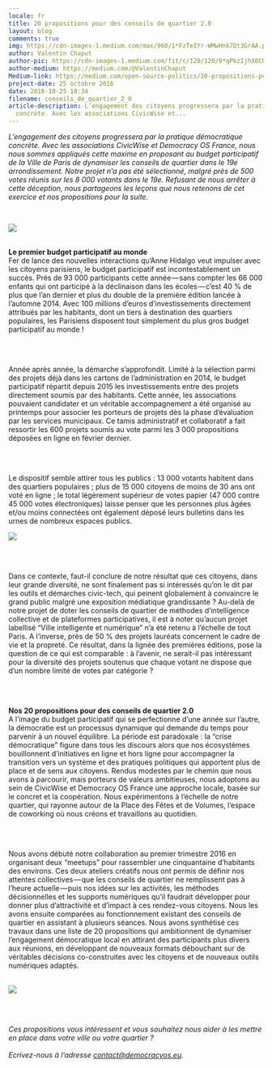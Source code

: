 ```yaml
---
locale: fr
title: 20 propositions pour des conseils de quartier 2.0
layout: blog
comments: true
img: https://cdn-images-1.medium.com/max/960/1*FzTeIYr-WMwHnk7Dt3GrAA.png
author: Valentin Chaput
author-pic: https://cdn-images-1.medium.com/fit/c/120/120/0*qPkzIjhX0CUWVeaD.jpg
author-medium: https://medium.com/@ValentinChaput
Medium-link: https://medium.com/open-source-politics/20-propositions-pour-des-conseils-de-quartier-2-0-805ba773ba8b
project-date: 25 octobre 2016
date: 2016-10-25 18:34
filename: conseils_de_quartier_2_0
article-description: L’engagement des citoyens progressera par la pratique démocratique
  concrète. Avec les associations CivicWise et...
---
```


<div class = "blogcontent">


<i>L’engagement des citoyens progressera par la pratique démocratique concrète. Avec les associations CivicWise et Democracy OS France, nous nous sommes appliqués cette maxime en proposant au budget participatif de la Ville de Paris de dynamiser les conseils de quartier dans le 19e arrondissement. Notre projet n’a pas été sélectionné, malgré près de 500 votes réunis sur les 8 000 votants dans le 19e. Refusant de nous arrêter à cette déception, nous partageons les leçons que nous retenons de cet exercice et nos propositions pour la suite.</i>

<br>


<img src = "https://cdn-images-1.medium.com/max/960/1*FzTeIYr-WMwHnk7Dt3GrAA.png"><br><br>

<b>Le premier budget participatif au monde</b>
<br>Fer de lance des nouvelles interactions qu’Anne Hidalgo veut impulser avec les citoyens parisiens, le budget participatif est incontestablement un succès. Près de 93 000 participants cette année — sans compter les 66 000 enfants qui ont participé à la déclinaison dans les écoles — c’est 40 % de plus que l’an dernier et plus du double de la première édition lancée à l’automne 2014. Avec 100 millions d’euros d’investissements directement attribués par les habitants, dont un tiers à destination des quartiers populaires, les Parisiens disposent tout simplement du plus gros budget participatif au monde !

<br><br>

Année après année, la démarche s’approfondit. Limité à la sélection parmi des projets déjà dans les cartons de l’administration en 2014, le budget participatif répartit depuis 2015 les investissements entre des projets directement soumis par des habitants. Cette année, les associations pouvaient candidater et un véritable accompagnement a été organisé au printemps pour associer les porteurs de projets dès la phase d’évaluation par les services municipaux. Ce tamis administratif et collaboratif a fait ressortir les 600 projets soumis au vote parmi les 3 000 propositions déposées en ligne en février dernier.

<br><br>

Le dispositif semble attirer tous les publics : 13 000 votants habitent dans des quartiers populaires ; plus de 15 000 citoyens de moins de 30 ans ont voté en ligne ; le total légèrement supérieur de votes papier (47 000 contre 45 000 votes électroniques) laisse penser que les personnes plus âgées et/ou moins connectées ont également déposé leurs bulletins dans les urnes de nombreux espaces publics.

<img src = "https://cdn-images-1.medium.com/max/960/0*IgWmEElBdzcJuDHw.">

<br><br>

Dans ce contexte, faut-il conclure de notre résultat que ces citoyens, dans leur grande diversité, ne sont finalement pas si intéressés qu’on le dit par les outils et démarches civic-tech, qui peinent globalement à convaincre le grand public malgré une exposition médiatique grandissante ? Au-delà de notre projet de doter les conseils de quartier de méthodes d’intelligence collective et de plateformes participatives, il est à noter qu’aucun projet labellisé “Ville intelligente et numérique” n’a été retenu à l’échelle de tout Paris. A l’inverse, près de 50 % des projets lauréats concernent le cadre de vie et la propreté. Ce résultat, dans la lignée des premières éditions, pose la question de ce qui est comparable : à l’avenir, ne serait-il pas intéressant pour la diversité des projets soutenus que chaque votant ne dispose que d’un nombre limité de votes par catégorie ?

<br><br>

<b>Nos 20 propositions pour des conseils de quartier 2.0</b>
<br>A l’image du budget participatif qui se perfectionne d’une année sur l’autre, la démocratie est un processus dynamique qui demande du temps pour parvenir à un nouvel équilibre. La période est paradoxale : la “crise démocratique” figure dans tous les discours alors que nos écosystèmes bouillonnent d’initiatives en ligne et hors ligne pour accompagner la transition vers un système et des pratiques politiques qui apportent plus de place et de sens aux citoyens. Rendus modestes par le chemin que nous avons à parcourir, mais porteurs de valeurs ambitieuses, nous adoptons au sein de CivicWise et Democracy OS France une approche locale, basée sur le concret et la coopération. Nous expérimentons à l’échelle de notre quartier, qui rayonne autour de la Place des Fêtes et de Volumes, l’espace de coworking où nous créons et travaillons au quotidien.

<br><br>

Nous avons débuté notre collaboration au premier trimestre 2016 en organisant deux “meetups” pour rassembler une cinquantaine d’habitants des environs. Ces deux ateliers créatifs nous ont permis de définir nos attentes collectives — que les conseils de quartier ne remplissent pas à l’heure actuelle — puis nos idées sur les activités, les méthodes décisionnelles et les supports numériques qu’il faudrait développer pour donner plus d’attractivité et d’impact à ces rendez-vous citoyens. Nous les avons ensuite comparées au fonctionnement existant des conseils de quartier en assistant à plusieurs séances. Nous avons synthétisé ces travaux dans une liste de 20 propositions qui ambitionnent de dynamiser l’engagement démocratique local en attirant des participants plus divers aux réunions, en développant de nouveaux formats débouchant sur de véritables décisions co-construites avec les citoyens et de nouveaux outils numériques adaptés.

<br>

<img src = "https://cdn-images-1.medium.com/max/960/1*1vVMUnkyETDYLQwsyHK0Pw.png">

<br><br>

<i>

Ces propositions vous intéressent et vous souhaitez nous aider à les mettre en place dans votre ville ou votre quartier ?
<br><br>
Ecrivez-nous à l’adresse contact@democracyos.eu.

</i>





</div>
